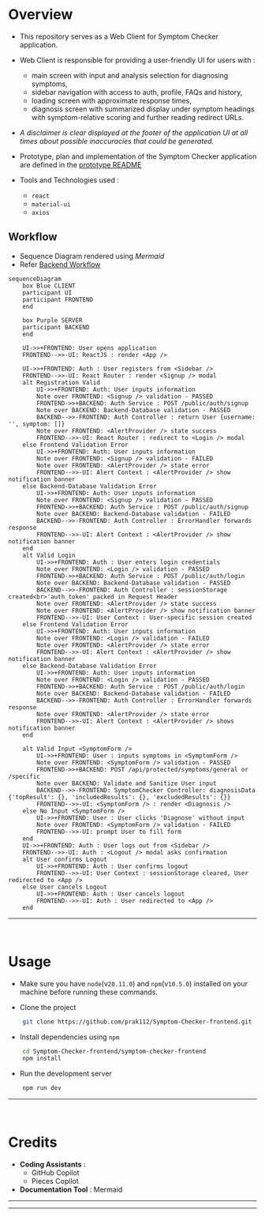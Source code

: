 # Overview
- This repository serves as a Web Client for Symptom Checker application.
- Web Client is responsible for providing a user-friendly UI for users with :
  - main screen with input and analysis selection for diagnosing symptoms,
  - sidebar navigation with access to auth, profile, FAQs and history,
  - loading screen with approximate response times,
  - diagnosis screen with summarized display under symptom headings with symptom-relative scoring and further reading redirect URLs.
- <em>A disclaimer is clear displayed at the footer of the application UI at all times about possible inaccuracies that could be generated.</em>

- Prototype, plan and implementation of the Symptom Checker application are defined in the [prototype README](https://github.com/prak112/ICD11-SymptomChecker#overview)
- Tools and Technologies used : 
    - `react`
    - `material-ui`
    - `axios`


## Workflow
- Sequence Diagram rendered using *Mermaid*
- Refer [Backend Workflow](https://github.com/prak112/Symptom-Checker-backend#workflow)

```mermaid
sequenceDiagram
    box Blue CLIENT
    participant UI
    participant FRONTEND
    end

    box Purple SERVER
    participant BACKEND
    end

    UI->>+FRONTEND: User opens application
    FRONTEND-->>-UI: ReactJS : render <App />

    UI->>+FRONTEND: Auth : User registers from <Sidebar />
    FRONTEND-->>-UI: React Router : render <Signup /> modal
    alt Registration Valid
        UI->>+FRONTEND: Auth: User inputs information
        Note over FRONTEND: <Signup /> validation - PASSED
        FRONTEND->>+BACKEND: Auth Service : POST /public/auth/signup
        Note over BACKEND: Backend-Database validation - PASSED   
        BACKEND-->>-FRONTEND: Auth Controller : return User {username: '', symptom: []}
        Note over FRONTEND: <AlertProvider /> state success
        FRONTEND-->>-UI: React Router : redirect to <Login /> modal
    else Frontend Validation Error
        UI->>+FRONTEND: Auth: User inputs information
        Note over FRONTEND: <Signup /> validation - FAILED
        Note over FRONTEND: <AlertProvider /> state error
        FRONTEND-->>-UI: Alert Context : <AlertProvider /> show notification banner
    else Backend-Database Validation Error
        UI->>+FRONTEND: Auth: User inputs information
        Note over FRONTEND: <Signup /> validation - PASSED
        FRONTEND->>+BACKEND: Auth Service : POST /public/auth/signup
        Note over BACKEND: Backend-Database validation - FAILED
        BACKEND-->>-FRONTEND: Auth Controller : ErrorHandler forwards response
        FRONTEND-->>-UI: Alert Context : <AlertProvider /> show notification banner
    end
    alt Valid Login
        UI->>+FRONTEND: Auth : User enters login credentials
        Note over FRONTEND: <Login /> validation - PASSED
        FRONTEND->>+BACKEND: Auth Service : POST /public/auth/login
        Note over BACKEND: Backend-Database validation - PASSED
        BACKEND-->>-FRONTEND: Auth Controller : sessionStorage created<br>'auth_token' packed in Request Header
        Note over FRONTEND: <AlertProvider /> state success
        Note over FRONTEND: <AlertProvider /> show notification banner
        FRONTEND-->>-UI: User Context : User-specific session created
    else Frontend Validation Error
        UI->>+FRONTEND: Auth: User inputs information
        Note over FRONTEND: <Login /> validation - FAILED
        Note over FRONTEND: <AlertProvider /> state error
        FRONTEND-->>-UI: Alert Context : <AlertProvider /> show notification banner
    else Backend-Database Validation Error
        UI->>+FRONTEND: Auth: User inputs information
        Note over FRONTEND: <Login /> validation - PASSED
        FRONTEND->>+BACKEND: Auth Service : POST /public/auth/login
        Note over BACKEND: Backend-Database validation - FAILED
        BACKEND-->>-FRONTEND: Auth Controller : ErrorHandler forwards response
        Note over FRONTEND: <AlertProvider /> state error
        FRONTEND-->>-UI: Alert Context : <AlertProvider /> shows notification banner
    end

    alt Valid Input <SymptomForm />
        UI->>+FRONTEND: User : inputs symptoms in <SymptomForm />
        Note over FRONTEND: <SymptomForm /> validation - PASSED
        FRONTEND->>+BACKEND: POST /api/protected/symptoms/general or /specific
	    Note over BACKEND: Validate and Sanitize User input  
        BACKEND-->>-FRONTEND: SymptomChecker Controller: diagnosisData {'topResult': {}, 'includedResults': {}, 'excludedResults': {}}
        FRONTEND-->>-UI: <SymptomForm /> : render <Diagnosis />
    else No Input <SymptomForm />
        UI->>+FRONTEND: User : User clicks 'Diagnose' without input
        Note over FRONTEND: <SymptomForm /> validation - FAILED
        FRONTEND-->>-UI: prompt User to fill form
    end
    UI->>+FRONTEND: Auth : User logs out from <Sidebar />
    FRONTEND-->>-UI: Auth : <Logout /> modal asks confirmation
    alt User confirms Logout
        UI->>+FRONTEND: Auth : User confirms logout
        FRONTEND-->>-UI: User Context : sessionStorage cleared, User redirected to <App />
    else User cancels Logout
        UI->>+FRONTEND: Auth : User cancels logout
        FRONTEND-->>-UI: Auth : User redirected to <App />
    end
```

<hr>
<br>


# Usage
- Make sure you have `node`(v`20.11.0`) and `npm`(v`10.5.0`) installed on your machine before running these commands.

- Clone the project
```bash
    git clone https://github.com/prak112/Symptom-Checker-frontend.git
```

- Install dependencies using `npm`
```bash
    cd Symptom-Checker-frontend/symptom-checker-frontend
    npm install
```

- Run the development server
```bash
    npm run dev
```

<hr>
<br>

# Credits
- **Coding Assistants** : 
    - GitHub Copilot
    - Pieces Copilot
- **Documentation Tool** : Mermaid

<hr>
<hr>
